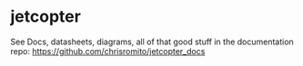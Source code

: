 # jetcopter

See Docs, datasheets, diagrams, all of that good stuff in the documentation repo: https://github.com/chrisromito/jetcopter_docs
